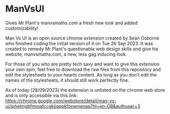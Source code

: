 # ManVsUI
Gives Mr Plant's manvsmaths.com a fresh new look and added customizability!

Man Vs UI is an open source chrome extension created by Seán Osborne who finished coding the initial version of it on Tue 26 Sep 2023.
It was created to remedy Mr Plant's questionable web design skills and give his website, manvsmaths.com, a new, less gag inducing look.

For those of you who are pretty tech savy and want to give this extension your own spin, feel free to download the raw files from this repository 
and edit the stylesheets to your hearts content. As long as you don't edit the names of the stylesheets, it should still work perfectly fine.

As of today (28/09/2023) the extension is unlisted on the chrome web store and is only accessible via this link:
https://chrome.google.com/webstore/detail/man-vs-ui/iphelmgbfmmafccgkjjgppkfpnemenap?hl=en-GB&authuser=3
